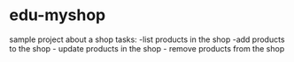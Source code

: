 # edu-myshop
sample project about a shop
tasks:
    -list products in the shop
    -add products to the shop
    - update products in the shop
    - remove products from the shop

